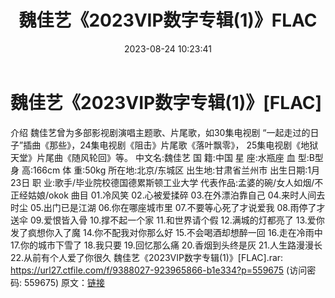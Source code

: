 ﻿---
title: 魏佳艺《2023VIP数字专辑(1)》FLAC
date: 2023-08-24 10:23:41
categories: APE、FLAC、MP3
tags: 华语中文
---
# 魏佳艺《2023VIP数字专辑(1)》[FLAC]

介绍
魏佳艺曾为多部影视剧演唱主题歌、片尾歌，如30集电视剧
“一起走过的日子”插曲《那些》，24集电视剧《阻击》片尾歌《落叶飘零》，
25集电视剧《地狱天堂》片尾曲《随风轮回》等。
中文名:魏佳艺
国 籍:中国
星 座:水瓶座
血 型:B型
身 高:166cm
体 重:50kg
所在地:北京/东城区
出生地:甘肃省兰州市
出生日期:1月23日
职 业:歌手/毕业院校德国德累斯顿工业大学
代表作品:孟婆的碗/女人如烟/不正经姑娘/okok
曲目
01.冷风笑
02.心被爱揉碎
03.在外漂泊靠自己
04.来时人间去时尘
05.出门已是江湖
06.你在哪座城市里
07.不要等心死了才说爱我
08.雨停了才送伞
09.爱恨皆入骨
10.撑不起一个家
11.和世界请个假
12.满城的灯都亮了
13.爱你发了疯想你入了魔
14.你不配我对你那么好
15.不会喝酒却想醉一回
16.走在冷雨中
17.你的城市下雪了
18.我只要
19.回忆那么痛
20.香烟到头终是灰
21.人生路漫漫长
22.从前有个人爱了你很久
魏佳艺《2023VIP数字专辑(1)》[FLAC].rar: https://url27.ctfile.com/f/9388027-923965866-b1e334?p=559675
(访问密码: 559675)
原文：[链接](https://blog.sina.com.cn/s/blog_1647c7e760103138c.html)